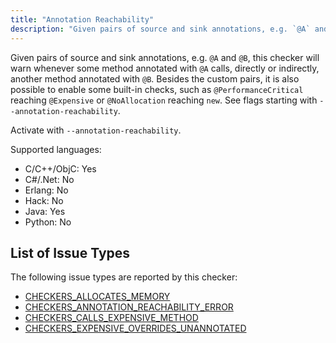 ```yaml
---
title: "Annotation Reachability"
description: "Given pairs of source and sink annotations, e.g. `@A` and `@B`, this checker will warn whenever some method annotated with `@A` calls, directly or indirectly, another method annotated with `@B`. Besides the custom pairs, it is also possible to enable some built-in checks, such as `@PerformanceCritical` reaching `@Expensive` or `@NoAllocation` reaching `new`. See flags starting with `--annotation-reachability`."
---
```


Given pairs of source and sink annotations, e.g. `@A` and `@B`, this checker will warn whenever some method annotated with `@A` calls, directly or indirectly, another method annotated with `@B`. Besides the custom pairs, it is also possible to enable some built-in checks, such as `@PerformanceCritical` reaching `@Expensive` or `@NoAllocation` reaching `new`. See flags starting with `--annotation-reachability`.

Activate with `--annotation-reachability`.

Supported languages:
- C/C++/ObjC: Yes
- C#/.Net: No
- Erlang: No
- Hack: No
- Java: Yes
- Python: No



## List of Issue Types

The following issue types are reported by this checker:
- [CHECKERS_ALLOCATES_MEMORY](/docs/next/all-issue-types#checkers_allocates_memory)
- [CHECKERS_ANNOTATION_REACHABILITY_ERROR](/docs/next/all-issue-types#checkers_annotation_reachability_error)
- [CHECKERS_CALLS_EXPENSIVE_METHOD](/docs/next/all-issue-types#checkers_calls_expensive_method)
- [CHECKERS_EXPENSIVE_OVERRIDES_UNANNOTATED](/docs/next/all-issue-types#checkers_expensive_overrides_unannotated)

